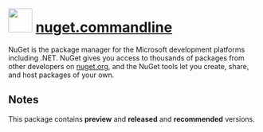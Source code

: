 # <img src="https://cdn.jsdelivr.net/gh/chocolatey-community/chocolatey-coreteampackages@27f780622b37514680f86c7f5e5f7f9bb0a32fe9/icons/nuget.commandline.png" width="48" height="48"/> [nuget.commandline](https://chocolatey.org/packages/nuget.commandline)

NuGet is the package manager for the Microsoft development platforms including .NET. NuGet gives you access to thousands of packages from other developers on [nuget.org](http://nuget.org), and the NuGet tools let you create, share, and host packages of your own.

## Notes

This package contains **preview** and **released** and **recommended** versions.
